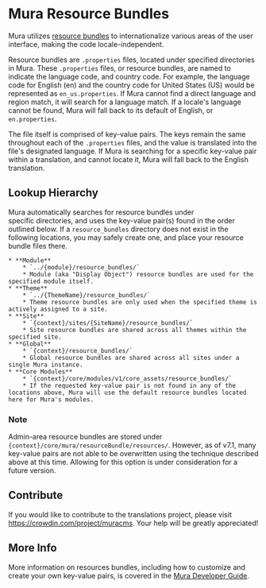 # Mura Resource Bundles

Mura utilizes [resource bundles](https://en.wikipedia.org/wiki/Java_resource_bundle) to internationalize various areas of the user interface, making the code locale-independent.

Resource bundles are `.properties` files, located under specified directories in Mura. These `.properties` files, or resource bundles, are named to indicate the language code, and country code. For example, the language code for English (en) and the country code for United States (US) would be represented as `en_us.properties`. If Mura cannot find a direct language and region match, it will search for a language match. If a locale's language cannot be found, Mura will fall back to its default of English, or `en.properties`.

The file itself is comprised of key-value pairs. The keys remain the same throughout each of the `.properties` files, and the value is translated into the file's designated language. If Mura is searching for a specific key-value pair within a translation, and cannot locate it, Mura will fall back to the English translation.

## Lookup Hierarchy

Mura automatically searches for resource bundles under specific&nbsp;directories, and uses the key-value pair(s) found in the order outlined below. If a `resource_bundles` directory does not exist in the following locations, you may safely create one, and place your resource bundle files there.

    * **Module**
        * `../{module}/resource_bundles/`
        * Module (aka "Display Object") resource bundles are used for the specified module itself.
    * **Theme**
        * `../{ThemeName}/resource_bundles/`
        * Theme resource bundles are only used when the specified theme is actively assigned to a site.
    * **Site**
        * `{context}/sites/{SiteName}/resource_bundles/`
        * Site resource bundles are shared across all themes within the specified site.
    * **Global**
        * `{context}/resource_bundles/`
        * Global resource bundles are shared across all sites under a single Mura instance.
    * **Core Modules**
        * `{context}/core/modules/v1/core_assets/resource_bundles/`
        * If the requested key-value pair is not found in any of the locations above, Mura will use the default resource bundles located here for Mura's modules.

### Note
Admin-area resource bundles are stored under `{context}/core/mura/resourceBundle/resources/`. However, as of v7.1, many key-value pairs are not able to be overwritten using the technique described above at this time. Allowing for this option is under consideration for a future version.

## Contribute
If you would like to contribute to the translations project, please visit https://crowdin.com/project/muracms. Your help will be greatly appreciated!

## More Info
More information on resources bundles, including how to customize and create your own key-value pairs, is covered in the [Mura Developer Guide](http://docs.getmura.com/v7-1/mura-developers/mura-rendering/internationalization-localization/).



